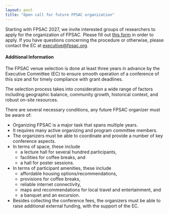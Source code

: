 ```yaml
---
layout: post
title: "Open call for future FPSAC organization"
---
```

Starting with FPSAC 2027, we invite interested groups of researchers to apply for the organization of FPSAC.
Please fill out [this form](https://forms.gle/ajzZQWezxqXwRNaw6) in order to apply.
If you have questions concerning the procedure or otherwise, please contact the EC at [executive@fpsac.org](mailto:executive@fpsac.org).

#### Additional Information

The FPSAC venue selection is done at least three years in advance by the Executive Committee (EC) to ensure smooth operation of a conference of this size and for timely compliance with grant deadlines.

The selection process takes into consideration a wide range of factors including geographic balance, community growth, historical context, and robust on-site resources.

There are several necessary conditions, any future FPSAC organizer must be aware of:

* Organizing FPSAC is a major task that spans multiple years.
* It requires many active organizing and program committee members.
* The organizers must be able to coordinate and provide a number of key conference aspects.
* In terms of space, these include
  * a lecture hall for several hundred participants,
  * facilities for coffee breaks, and
  * a hall for poster sessions.<br/>
* In terms of participant amenities, these include
  * affordable housing options/recommendations,
  * provisions for coffee breaks,
  * reliable internet connectivity,
  * maps and recommendations for local travel and entertainment, and
  * a banquet and an excursion.
* Besides collecting the conference fees, the organizers must be able to raise additional external funding, with the support of the EC.
